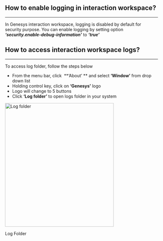 
## How to enable logging in interaction workspace?

* * *

In Genesys interaction workspace, logging is disabled by default for security purpose. You can enable logging by setting option _**&#8216;security.enable-debug-information&#8217;**_ to _**&#8216;true&#8217;**_

## How to access interaction workspace logs?

* * *

To access log folder, follow the steps below

  * From the menu bar, click  **&#8216;About&#8217; ** and select **&#8216;Window&#8217;** from drop down list
  * Holding control key, click on **&#8216;Genesys&#8217;** logo
  * Logo will change to 5 buttons
  * Click **&#8216;Log folder&#8217;** to open logs folder in your system

<div id="attachment_7094" style="width: 368px" class="wp-caption alignleft">
  <a href="/wp-content/uploads/2017/10/Log-Folder-1.png"><img aria-describedby="caption-attachment-7094" class="size-full wp-image-7094" src="/wp-content/uploads/2017/10/Log-Folder-1.png" alt="Log folder" width="358" height="407" /></a>
  
  <p id="caption-attachment-7094" class="wp-caption-text">
    Log Folder
  </p>
</div>
